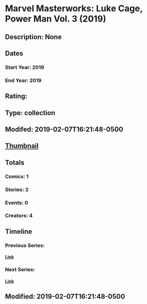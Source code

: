 # Marvel Masterworks: Luke Cage, Power Man Vol. 3 (2019)
## Description: None
## Dates
### Start Year: 2019
### End Year: 2019
## Rating: 
## Type: collection
## Modifed: 2019-02-07T16:21:48-0500
## [Thumbnail](http://i.annihil.us/u/prod/marvel/i/mg/7/a0/5c5c9198e55f9.jpg)
## Totals
### Comics: 1
### Stories: 2
### Events: 0
### Creators: 4
## Timeline
### Previous Series: 
#### [Link]()
### Next Series: 
#### [Link]()
## Modified: 2019-02-07T16:21:48-0500
